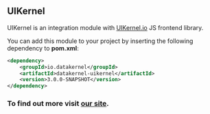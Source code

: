 ## UIKernel
UIKernel is an integration module with [UIKernel.io](http://uikernel.io/) JS frontend library.

You can add this module to your project by inserting the following dependency to **pom.xml**:
```xml
<dependency>
    <groupId>io.datakernel</groupId>
    <artifactId>datakernel-uikernel</artifactId>
    <version>3.0.0-SNAPSHOT</version>
</dependency>
```

### To find out more visit [our site](https://datakernel.io/docs/core/uikernel.html).